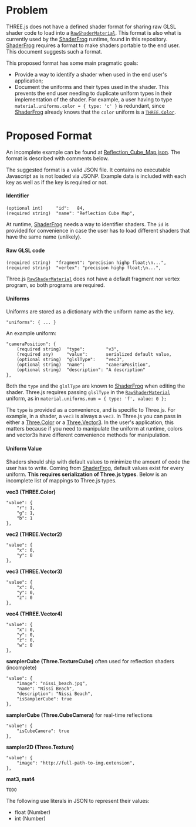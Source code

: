 # Problem

THREE.js does not have a defined shader format for sharing raw GLSL shader code to load into a [`RawShaderMaterial`](http://threejs.org/docs/#Reference/Materials/RawShaderMaterial). This format is also what is currently used by the [ShaderFrog](http://shaderfrog.com) runtime, found in this repository. [ShaderFrog](http://shaderfrog.com) requires a format to make shaders portable to the end user. This document suggests such a format.

This proposed format has some main pragmatic goals:
 - Provide a way to identify a shader when used in the end user's application;
 - Document the uniforms and their types used in the shader. This prevents the end user needing to duplicate uniform types in their implementation of the shader. For example, a user having to type `material.uniforms.color = { type: 'c' }` is redundant, since [ShaderFrog](http://shaderfrog.com) already knows that the `color` uniform is a [`THREE.Color`](http://threejs.org/docs/#Reference/Math/Color).

# Proposed Format

An incomplete example can be found at [Reflection_Cube_Map.json](https://github.com/DelvarWorld/ShaderFrog-Runtime/blob/master/example/Reflection_Cube_Map.json). The format is described with comments below.

The suggested format is a valid JSON file. It contains no executable Javascript as is not loaded via JSONP. Example data is included with each key as well as if the key is required or not.

#### Identifier

    (optional int)     "id":   84,
    (required string)  "name": "Reflection Cube Map",

At runtime, [ShaderFrog](http://shaderfrog.com) needs a way to identifier shaders. The `id` is provided for convenience in case the user has to load different shaders that have the same name (unlikely).

#### Raw GLSL code

    (required string)  "fragment": "precision highp float;\n...",
    (required string)  "vertex": "precision highp float;\n...",

Three.js [`RawShaderMaterial`](http://threejs.org/docs/#Reference/Materials/RawShaderMaterial) does not have a default fragment nor vertex program, so both programs are required.

#### Uniforms

Uniforms are stored as a dictionary with the uniform name as the key.

    "uniforms": { ... }

An example uniform:

    "cameraPosition": {
        (required string)  "type":        "v3",
        (required any)     "value":       serialized default value,
        (optional string)  "glslType":    "vec3",
        (optional string)  "name":        "cameraPosition",
        (optional string)  "description": "A description"
    },

Both the `type` and the `glslType` are known to [ShaderFrog](http://shaderfrog.com) when editing the shader. Three.js requires passing `glslType` in the [`RawShaderMaterial`](http://threejs.org/docs/#Reference/Materials/RawShaderMaterial) uniform, as in `material.uniforms.num = { type: 'f', value: 0 };`

The `type` is provided as a convenience, and is specific to Three.js. For example, in a shader, a `vec3` is always a `vec3`. In Three.js you can pass in either a [Three.Color](http://threejs.org/docs/#Reference/Math/Color) or a [Three.Vector3](http://threejs.org/docs/#Reference/Math/Vector3). In the user's application, this matters because if you need to manipulate the uniform at runtime, colors and vector3s have different convenience methods for manipulation.

#### Uniform Value

Shaders should ship with default values to minimize the amount of code the user has to write. Coming from [ShaderFrog](http://shaderfrog.com), default values exist for every uniform. **This requires serialization of Three.js types**. Below is an incomplete list of mappings to Three.js types.

**vec3 (THREE.Color)**

    "value": {
        "r": 1,
        "g": 1,
        "b": 1
    },

**vec2 (THREE.Vector2)**

    "value": {
        "x": 0,
        "y": 0
    },

**vec3 (THREE.Vector3)**

    "value": {
        "x": 0,
        "y": 0,
        "z": 0
    },

**vec4 (THREE.Vector4)**

    "value": {
        "x": 0,
        "y": 0,
        "z": 0,
        "w": 0
    },

**samplerCube (Three.TextureCube)** often used for reflection shaders (incomplete)

    "value": {
        "image": "nissi_beach.jpg",
        "name": "Nissi Beach",
        "description": "Nissi Beach",
        "isSamplerCube": true
    },

**samplerCube (Three.CubeCamera)** for real-time reflections

    "value": {
        "isCubeCamera": true
    },

**sampler2D (Three.Texture)**

    "value": {
        "image": "http://full-path-to-img.extension",
    },

**mat3, mat4**

    TODO

The following use literals in JSON to represent their values:

 - float (Number)
 - int (Number)
